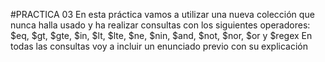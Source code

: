 #PRACTICA 03
En esta práctica vamos a utilizar una nueva colección que nunca halla usado y ha realizar consultas con los siguientes operadores:
$eq, $gt, $gte, $in, $lt, $lte, $ne, $nin, $and, $not, $nor, $or y $regex
En todas las consultas voy a incluir un enunciado previo con su explicación